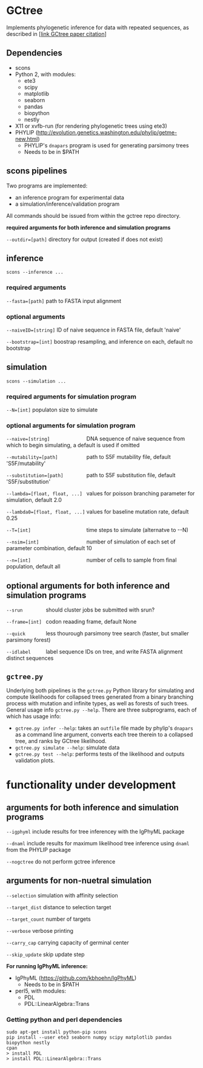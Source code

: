 # GCtree

Implements phylogenetic inference for data with repeated sequences, as described in [[link GCtree paper citation](???)]

## Dependencies
* scons
* Python 2, with modules:
  * ete3
  * scipy
  * matplotlib
  * seaborn
  * pandas
  * biopython
  * nestly
* X11 or xvfb-run (for rendering phylogenetic trees using ete3)
* PHYLIP (http://evolution.genetics.washington.edu/phylip/getme-new.html)
  * PHYLIP's `dnapars` program is used for generating parsimony trees
  * Needs to be in $PATH

## scons pipelines

Two programs are implemented:
- an inference program for experimental data
- a simulation/inference/validation program

All commands should be issued from within the gctree repo directory.

**required arguments for both inference and simulation programs**

`--outdir=[path]` directory for output (created if does not exist)


## inference

`scons --inference ...`

### required arguments

`--fasta=[path]` path to FASTA input alignment

### optional arguments

`--naiveID=[string]` ID of naive sequence in FASTA file, default 'naive'

`--bootstrap=[int]` boostrap resampling, and inference on each, default no bootstrap

## simulation

`scons --simulation ...`

### required arguments for simulation program

`--N=[int]` populaton size to simulate

### optional arguments for simulation program
   
`--naive=[string]             ` DNA sequence of naive sequence from which to begin simulating, a default is used if omitted

`--mutability=[path]          ` path to S5F mutability file, default 'S5F/mutability'

`--substitution=[path]        ` path to S5F substitution file, default 'S5F/substitution'

`--lambda=[float, float, ...] ` values for poisson branching parameter for simulation, default 2.0

`--lambda0=[float, float, ...]` values for baseline mutation rate, default 0.25

`--T=[int]                    ` time steps to simulate (alternatve to --N)

`--nsim=[int]                 ` number of simulation of each set of parameter combination, default 10

`--n=[int]                    ` number of cells to sample from final population, default all

## optional arguments for both inference and simulation programs

`--srun        ` should cluster jobs be submitted with srun?

`--frame=[int] ` codon reaading frame, default None

`--quick       ` less thourough parsimony tree search (faster, but smaller parsimony forest)

`--idlabel     ` label sequence IDs on tree, and write FASTA alignment distinct sequences


## `gctree.py`
Underlying both pipelines is the `gctree.py` Python library for simulating and compute likelihoods for collapsed trees generated from a binary branching process with mutation and infinite types, as well as forests of such trees. General usage info `gctree.py --help`. There are three subprograms, each of which has usage info:
* `gctree.py infer --help`: takes an `outfile` file made by phylip's `dnapars` as a command line argument, converts each tree therein to a collapsed tree, and ranks by GCtree likelihood.
* `gctree.py simulate --help`: simulate data
* `gctree.py test --help`: performs tests of the likelihood and outputs validation plots.

# functionality under development

## arguments for both inference and simulation programs

`--igphyml`  include results for tree inferencey with the IgPhyML package

`--dnaml`    include results for maximum likelihood tree inference using `dnaml` from the PHYLIP package

`--nogctree` do not perform gctree inference

## arguments for non-nuetral simulation

`--selection`    simulation with affinity selection

`--target_dist`  distance to selection target

`--target_count` number of targets

`--verbose`      verbose printing

`--carry_cap`    carrying capacity of germinal center

`--skip_update`  skip update step

**For running IgPhyML inference:**
* IgPhyML (https://github.com/kbhoehn/IgPhyML)
  * Needs to be in $PATH
* perl5, with modules:
  * PDL
  * PDL::LinearAlgebra::Trans


### Getting python and perl dependencies
```
sudo apt-get install python-pip scons
pip install --user ete3 seaborn numpy scipy matplotlib pandas biopython nestly
cpan
> install PDL
> install PDL::LinearAlgebra::Trans
```
